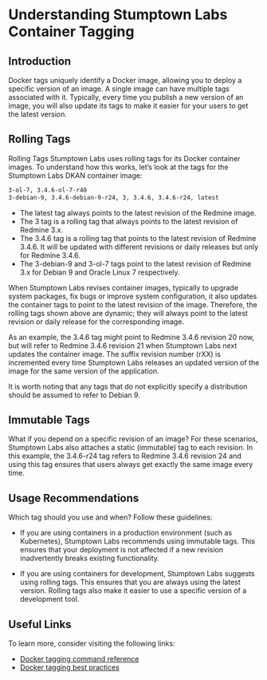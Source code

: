 # Understanding Stumptown Labs Container Tagging

## Introduction

Docker tags uniquely identify a Docker image, allowing you to deploy a specific version of an image. A single image can have multiple tags associated with it. Typically, every time you publish a new version of an image, you will also update its tags to make it easier for your users to get the latest version.

## Rolling Tags

Rolling Tags
Stumptown Labs uses rolling tags for its Docker container images. To understand how this works, let’s look at the tags for the Stumptown Labs DKAN container image:

```bash
3-ol-7, 3.4.6-ol-7-r40
3-debian-9, 3.4.6-debian-9-r24, 3, 3.4.6, 3.4.6-r24, latest
```

- The latest tag always points to the latest revision of the Redmine image.
- The 3 tag is a rolling tag that always points to the latest revision of Redmine 3.x.
- The 3.4.6 tag is a rolling tag that points to the latest revision of Redmine 3.4.6. It will be updated with different revisions or daily releases but only for Redmine 3.4.6.
- The 3-debian-9 and 3-ol-7 tags point to the latest revision of Redmine 3.x for Debian 9 and Oracle Linux 7 respectively.

When Stumptown Labs revises container images, typically to upgrade system packages, fix bugs or improve system configuration, it also updates the container tags to point to the latest revision of the image. Therefore, the rolling tags shown above are dynamic; they will always point to the latest revision or daily release for the corresponding image.

As an example, the 3.4.6 tag might point to Redmine 3.4.6 revision 20 now, but will refer to Redmine 3.4.6 revision 21 when Stumptown Labs next updates the container image. The suffix revision number (rXX) is incremented every time Stumptown Labs releases an updated version of the image for the same version of the application.

It is worth noting that any tags that do not explicitly specify a distribution should be assumed to refer to Debian 9.

## Immutable Tags

What if you depend on a specific revision of an image? For these scenarios, Stumptown Labs also attaches a static (immutable) tag to each revision. In this example, the 3.4.6-r24 tag refers to Redmine 3.4.6 revision 24 and using this tag ensures that users always get exactly the same image every time.

## Usage Recommendations

Which tag should you use and when? Follow these guidelines:

- If you are using containers in a production environment (such as Kubernetes), Stumptown Labs recommends using immutable tags. This ensures that your deployment is not affected if a new revision inadvertently breaks existing functionality.

- If you are using containers for development, Stumptown Labs suggests using rolling tags. This ensures that you are always using the latest version. Rolling tags also make it easier to use a specific version of a development tool.

## Useful Links
To learn more, consider visiting the following links:

- [Docker tagging command reference](https://docs.docker.com/engine/reference/commandline/tag/)
- [Docker tagging best practices](https://docs.docker.com/develop/dev-best-practices/#how-to-keep-your-images-small)
